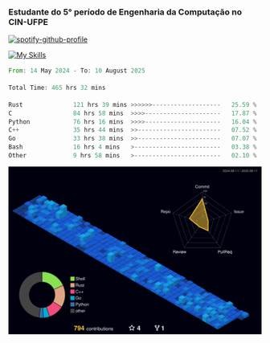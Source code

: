 
### Estudante do 5° período de Engenharia da Computação no CIN-UFPE

[![spotify-github-profile](https://spotify-github-profile.kittinanx.com/api/view?uid=21nggge2ld354asa4l3xoze2q&cover_image=true&theme=novatorem&show_offline=false&background_color=000000&interchange=true&bar_color=53b14f&bar_color_cover=true)](https://github.com/kittinan/spotify-github-profile)


[![My Skills](https://skillicons.dev/icons?i=c,cpp,rust,py,java,neovim&theme=dark)](https://skillicons.dev)

<!--START_SECTION:waka-->

```rust
From: 14 May 2024 - To: 10 August 2025

Total Time: 465 hrs 32 mins

Rust              121 hrs 39 mins >>>>>>-------------------   25.59 %
C                 84 hrs 58 mins  >>>>---------------------   17.87 %
Python            76 hrs 16 mins  >>>>---------------------   16.04 %
C++               35 hrs 44 mins  >>-----------------------   07.52 %
Go                33 hrs 38 mins  >>-----------------------   07.07 %
Bash              16 hrs 4 mins   >------------------------   03.38 %
Other             9 hrs 58 mins   >------------------------   02.10 %
```

<!--END_SECTION:waka-->

![](./profile-3d-contrib/profile-night-view.svg)
